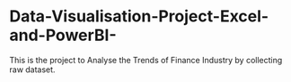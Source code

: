 # Data-Visualisation-Project-Excel-and-PowerBI-
This is the project to Analyse the Trends of Finance Industry by collecting raw dataset.
